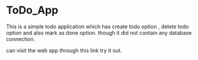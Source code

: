 # ToDo_App

This is a simple todo application which has create todo option , delete todo option and also mark as done option. though it did not contain any database connection.

can visit the web app through this link
try it out.


